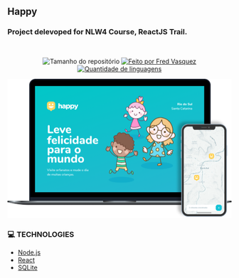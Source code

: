 ## Happy

<p align="center">
  
### Project delevoped for NLW4 Course, ReactJS Trail.
  
  <br>
  
</p>
<p align="center">
  <img alt="Tamanho do repositório" src="https://img.shields.io/github/repo-size/feuvpi/Happy">
  
<a href="https://github.com/feuvpi">
    <img alt="Feito por Fred Vasquez" src="https://img.shields.io/badge/made%20by-Fred%20Vasquez-green">
  </a>
    <a href="https://github.com/feuvpi">
    <img alt="Quantidade de linguagens" src="https://img.shields.io/github/languages/count/feuvpi/Happy">
  </a>
  </p>
  
  <p align="center"> <img src="https://github.com/rocketseat-education/nlw-03-omnistack/blob/master/.github/happy.png?raw=true" alt="Happy" /> </p>
  
  <p align="center">
  
  ### 💻 TECHNOLOGIES
  
- [Node.js](https://nodejs.org/en/)
- [React](https://reactjs.org)
- [SQLite](https://www.sqlite.org/)
  </p>
